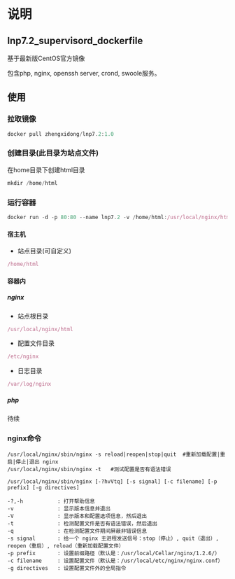 说明
=================


## lnp7.2_supervisord_dockerfile

基于最新版CentOS官方镜像

包含php, nginx, openssh server, crond, swoole服务。

## 使用

### 拉取镜像
```js
docker pull zhengxidong/lnp7.2:1.0
```

### 创建目录(此目录为站点文件)

  在home目录下创建html目录

```js
mkdir /home/html
```

### 运行容器

```js
docker run -d -p 80:80 --name lnp7.2 -v /home/html:/usr/local/nginx/html zhengxidong/lnp7.2:1.0
```

#### 宿主机

* 站点目录(可自定义)
```js
/home/html
```
#### 容器内

##### nginx
* 站点根目录
```js
/usr/local/nginx/html
```
* 配置文件目录
```js
/etc/nginx
```
* 日志目录
```js
/var/log/nginx
```

##### php

待续

### nginx命令

```
/usr/local/nginx/sbin/nginx -s reload|reopen|stop|quit  #重新加载配置|重启|停止|退出 nginx
/usr/local/nginx/sbin/nginx -t   #测试配置是否有语法错误

/usr/local/nginx/sbin/nginx [-?hvVtq] [-s signal] [-c filename] [-p prefix] [-g directives]

-?,-h           : 打开帮助信息
-v              : 显示版本信息并退出
-V              : 显示版本和配置选项信息，然后退出
-t              : 检测配置文件是否有语法错误，然后退出
-q              : 在检测配置文件期间屏蔽非错误信息
-s signal       : 给一个 nginx 主进程发送信号：stop（停止）, quit（退出）, reopen（重启）, reload（重新加载配置文件）
-p prefix       : 设置前缀路径（默认是：/usr/local/Cellar/nginx/1.2.6/）
-c filename     : 设置配置文件（默认是：/usr/local/etc/nginx/nginx.conf）
-g directives   : 设置配置文件外的全局指令
```
